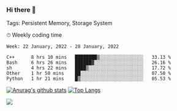### Hi there 👋

Tags: Persistent Memory, Storage System

<!--

[![Anurag's github stats](https://github-readme-stats.vercel.app/api?username=wwyf)](https://github.com/anuraghazra/github-readme-stats)

[![Anurag's github stats](https://github-readme-stats.vercel.app/api?username=wwyf&count_private=true)](https://github.com/anuraghazra/github-readme-stats)


[![Top Langs](https://github-readme-stats.vercel.app/api/top-langs/?username=wwyf&count_private=true&&hide=jupyter%20notebook,html)](https://github.com/anuraghazra/github-readme-stats)



-->


⏱ Weekly coding time

<!--START_SECTION:waka-->
```text
Week: 22 January, 2022 - 28 January, 2022

C++      8 hrs 10 mins   ████████▒░░░░░░░░░░░░░░░░   33.13 % 
Bash     6 hrs 26 mins   ██████▓░░░░░░░░░░░░░░░░░░   26.16 % 
sh       4 hrs 22 mins   ████▒░░░░░░░░░░░░░░░░░░░░   17.72 % 
Other    1 hr 50 mins    ██░░░░░░░░░░░░░░░░░░░░░░░   07.50 % 
Python   1 hr 21 mins    █▒░░░░░░░░░░░░░░░░░░░░░░░   05.53 % 
```
<!--END_SECTION:waka-->



[![Anurag's github stats](https://github-readme-stats.vercel.app/api?username=wwyf&count_private=true&show_icons=true&hide_border=true)](https://github.com/anuraghazra/github-readme-stats) [![Top Langs](https://github-readme-stats.vercel.app/api/top-langs/?username=wwyf&count_private=true&hide=jupyter%20notebook,html,OpenEdge%20ABL&langs_count=10&layout=compact&hide_border=true)](https://github.com/anuraghazra/github-readme-stats)

<!--

[![willianrod's wakatime stats](https://github-readme-stats.vercel.app/api/wakatime?username=wwyf)](https://github.com/anuraghazra/github-readme-stats)


-->

![](https://hit.yhype.me/github/profile?user_id=23121291)
